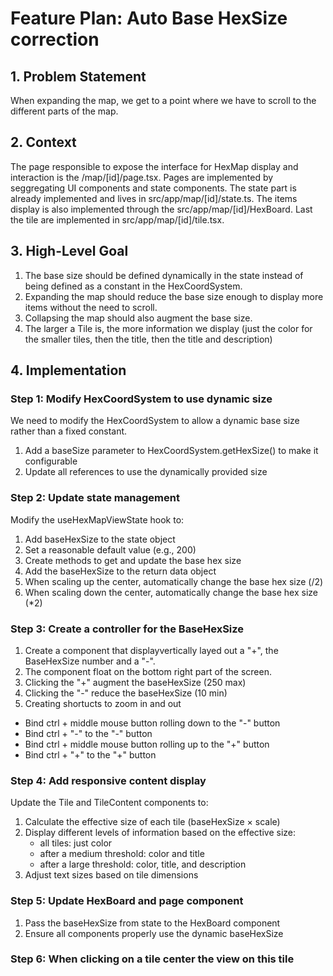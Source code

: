 # Feature Plan: Auto Base HexSize correction

## 1. Problem Statement

When expanding the map, we get to a point where we have to scroll to the different parts of the map.

## 2. Context

The page responsible to expose the interface for HexMap display and interaction is the /map/[id]/page.tsx. Pages are implemented by seggregating UI components and state components. The state part is already implemented and lives in src/app/map/[id]/state.ts. The items display is also implemented through the src/app/map/[id]/HexBoard. Last the tile are implemented in src/app/map/[id]/tile.tsx.

## 3. High-Level Goal

1. The base size should be defined dynamically in the state instead of being defined as a constant in the HexCoordSystem.
2. Expanding the map should reduce the base size enough to display more items without the need to scroll.
3. Collapsing the map should also augment the base size.
4. The larger a Tile is, the more information we display (just the color for the smaller tiles, then the title, then the title and description)

## 4. Implementation

### Step 1: Modify HexCoordSystem to use dynamic size

We need to modify the HexCoordSystem to allow a dynamic base size rather than a fixed constant.

1. Add a baseSize parameter to HexCoordSystem.getHexSize() to make it configurable
2. Update all references to use the dynamically provided size

### Step 2: Update state management

Modify the useHexMapViewState hook to:

1. Add baseHexSize to the state object
2. Set a reasonable default value (e.g., 200)
3. Create methods to get and update the base hex size
4. Add the baseHexSize to the return data object
5. When scaling up the center, automatically change the base hex size (/2)
6. When scaling down the center, automatically change the base hex size (\*2)

### Step 3: Create a controller for the BaseHexSize

1. Create a component that displayvertically layed out a "+", the BaseHexSize number and a "-".
2. The component float on the bottom right part of the screen.
3. Clicking the "+" augment the baseHexSize (250 max)
4. Clicking the "-" reduce the baseHexSize (10 min)
5. Creating shortucts to zoom in and out

- Bind ctrl + middle mouse button rolling down to the "-" button
- Bind ctrl + "-" to the "-" button
- Bind ctrl + middle mouse button rolling up to the "+" button
- Bind ctrl + "+" to the "+" button

### Step 4: Add responsive content display

Update the Tile and TileContent components to:

1. Calculate the effective size of each tile (baseHexSize × scale)
2. Display different levels of information based on the effective size:
   - all tiles: just color
   - after a medium threshold: color and title
   - after a large threshold: color, title, and description
3. Adjust text sizes based on tile dimensions

### Step 5: Update HexBoard and page component

1. Pass the baseHexSize from state to the HexBoard component
2. Ensure all components properly use the dynamic baseHexSize

### Step 6: When clicking on a tile center the view on this tile
